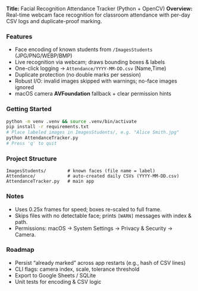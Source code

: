 **Title:** Facial Recognition Attendance Tracker (Python + OpenCV)
**Overview:** Real-time webcam face recognition for classroom attendance with per-day CSV logs and duplicate-proof marking.

### Features

* Face encoding of known students from `/ImagesStudents` (JPG/PNG/WEBP/BMP)
* Live recognition via webcam; draws bounding boxes & labels
* One-click logging → `Attendance/YYYY-MM-DD.csv` (Name,Time)
* Duplicate protection (no double marks per session)
* Robust I/O: invalid images skipped with warnings; no-face images ignored
* macOS camera **AVFoundation** fallback + clear permission hints

### Getting Started

```bash
python -m venv .venv && source .venv/bin/activate
pip install -r requirements.txt
# Place labeled images in ImagesStudents/, e.g. "Alice Smith.jpg"
python AttendanceTracker.py
# Press 'q' to quit
```

### Project Structure

```
ImagesStudents/        # known faces (file name = label)
Attendance/            # auto-created daily CSVs (YYYY-MM-DD.csv)
AttendanceTracker.py   # main app
```

### Notes

* Uses 0.25x frames for speed; boxes re-scaled to full frame.
* Skips files with no detectable face; prints `[WARN]` messages with index & path.
* Permissions: macOS → System Settings → Privacy & Security → Camera.

### Roadmap

* Persist “already marked” across app restarts (e.g., hash of CSV lines)
* CLI flags: camera index, scale, tolerance threshold
* Export to Google Sheets / SQLite
* Unit tests for encoding & CSV logic

